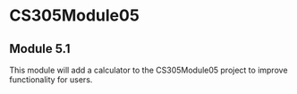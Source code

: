 # CS305Module05

## Module 5.1
This module will add a calculator to the CS305Module05 project to improve functionality for users.
